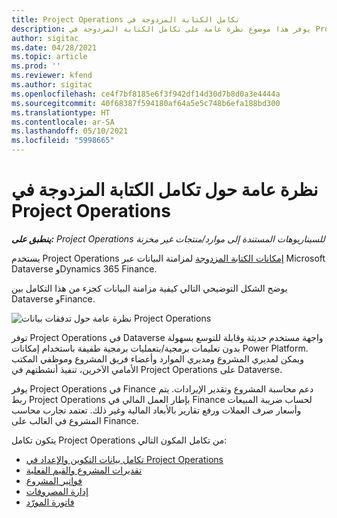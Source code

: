 ```yaml
---
title: تكامل ‏‫الكتابة المزدوجة في Project Operations
description: يوفر هذا موضوع نظرة عامة على تكامل الكتابة المزدوجة في Project Operations.
author: sigitac
ms.date: 04/28/2021
ms.topic: article
ms.prod: ''
ms.reviewer: kfend
ms.author: sigitac
ms.openlocfilehash: ce4f7bf8185e6f3f942df14d30d7b8d0a3e4444a
ms.sourcegitcommit: 40f68387f594180af64a5e5c748b6efa188bd300
ms.translationtype: HT
ms.contentlocale: ar-SA
ms.lasthandoff: 05/10/2021
ms.locfileid: "5998665"
---
```

# <a name="project-operations-dual-write-integration-overview"></a>نظرة عامة حول تكامل ‏‫الكتابة المزدوجة في Project Operations

_**ينطبق على:** Project Operations للسيناريوهات المستندة إلى موارد/منتجات غير مخزنة‬_

يستخدم Project Operations [إمكانات الكتابة المزدوجة](/dynamics365/fin-ops-core/dev-itpro/data-entities/dual-write/dual-write-home-page) لمزامنة البيانات عبر Microsoft Dataverse وDynamics 365 Finance.

يوضح الشكل التوضيحي التالي كيفية مزامنة البيانات كجزء من هذا التكامل بين Dataverse وFinance.

![نظرة عامة حول تدفقات بيانات Project Operations](./media/ProjectOperationsFlows.jpg)

توفر Project Operations في Dataverse واجهة مستخدم حديثة وقابلة للتوسع بسهولة بدون تعليمات برمجية/بتعمليات برمجية طفيفة باستخدام إمكانات Power Platform. ويمكن لمديري المشروع ومديري الموارد وأعضاء فريق المشروع وموظفي المكتب الأمامي الآخرين، تنفيذ أنشطتهم في Project Operations على Dataverse.

يوفر Project Operations في Finance دعم محاسبة المشروع وتقدير الإيرادات. يتم ربط Project Operations بإطار العمل المالي في Finance لحساب ضريبة المبيعات وأسعار صرف العملات ورفع تقارير بالأبعاد المالية وغير ذلك. تعتمد تجارب محاسب المشروع في الغالب على Finance.

يتكون تكامل Project Operations من تكامل المكون التالي:


- [تكامل بيانات التكوين والإعداد في Project Operations](resource-dual-write-setup-integration.md) 
- [تقديرات المشروع والقيم الفعلية](resource-dual-write-estimates-actuals.md)
- [فواتير المشروع](resource-dual-write-project-invoice.md)
- [إدارة المصروفات](resource-dual-write-expense.md)
- [فاتورة المورّد](resource-dual-write-vendor-invoice.md)
